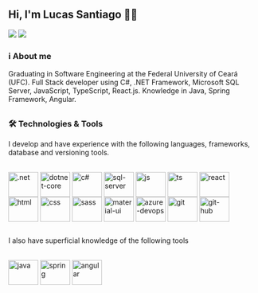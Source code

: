## Hi, I'm Lucas Santiago 👋😄
<div> 
    <a href = "mailto:lcscostasantiago@gmail.com"><img src="https://img.shields.io/badge/-Gmail-%23333?style=for-the-badge&logo=gmail&logoColor=white" target="_blank"></a>
    <a href="https://www.linkedin.com/in/lucascostasantiago/" target="_blank"><img src="https://img.shields.io/badge/-LinkedIn-%230077B5?style=for-the-badge&logo=linkedin&logoColor=white" target="_blank"></a> 
</div>

### ℹ️ About me
Graduating in Software Engineering at the Federal University of Ceará (UFC).
Full Stack developer using C#, .NET Framework, Microsoft SQL Server, JavaScript, TypeScript, React.js.
Knowledge in Java, Spring Framework, Angular.
##
### 🛠 Technologies & Tools
I develop and have experience with the following languages, frameworks, database and versioning tools.

<div style="display: inline_block"><br>
    <img align="center" alt=".net" height="50" width="60" src="https://cdn.jsdelivr.net/gh/devicons/devicon/icons/dot-net/dot-net-original-wordmark.svg" />
    <img align="center" alt="dotnet-core" height="50" width="60" src="https://cdn.jsdelivr.net/gh/devicons/devicon/icons/dotnetcore/dotnetcore-original.svg" /> 
    <img align="center" alt="c#" height="50" width="60" src="https://cdn.jsdelivr.net/gh/devicons/devicon/icons/csharp/csharp-original.svg" />
    <img align="center" alt="sql-server" height="50" width="60" src="https://cdn.jsdelivr.net/gh/devicons/devicon/icons/microsoftsqlserver/microsoftsqlserver-plain-wordmark.svg" />
    <img align="center" alt="js" height="50" width="60" src="https://cdn.jsdelivr.net/gh/devicons/devicon/icons/javascript/javascript-plain.svg" />
    <img align="center" alt="ts" height="50" width="60" src="https://cdn.jsdelivr.net/gh/devicons/devicon/icons/typescript/typescript-original.svg" />
    <img align="center" alt="react" height="50" width="60" src="https://cdn.jsdelivr.net/gh/devicons/devicon/icons/react/react-original-wordmark.svg" />
    <img align="center" alt="html" height="50" width="60" src="https://cdn.jsdelivr.net/gh/devicons/devicon/icons/html5/html5-original.svg" />
    <img align="center" alt="css" height="50" width="60" src="https://cdn.jsdelivr.net/gh/devicons/devicon/icons/css3/css3-original.svg" />  
    <img align="center" alt="sass" height="50" width="60" src="https://cdn.jsdelivr.net/gh/devicons/devicon/icons/sass/sass-original.svg" />
    <img align="center" alt="material-ui" height="50" width="60" src="https://cdn.jsdelivr.net/gh/devicons/devicon/icons/materialui/materialui-original.svg" />
    <img align="center" alt="azure-devops" height="50" width="60" src="https://cdn.jsdelivr.net/gh/devicons/devicon/icons/azure/azure-original.svg" />
    <img align="center" alt="git" height="50" width="60" src="https://cdn.jsdelivr.net/gh/devicons/devicon/icons/git/git-original.svg" />
    <img align="center" alt="git-hub" height="50" width="60" src="https://cdn.jsdelivr.net/gh/devicons/devicon/icons/github/github-original.svg" />
</div>

##
I also have superficial knowledge of the following tools

<div style="display: inline_block"><br>
    <img align="center" alt="java" height="50" width="60" src="https://cdn.jsdelivr.net/gh/devicons/devicon/icons/java/java-original.svg" />
    <img align="center" alt="spring" height="50" width="60" src="https://cdn.jsdelivr.net/gh/devicons/devicon/icons/spring/spring-original.svg" />
    <img align="center" alt="angular" height="50" width="60" src="https://cdn.jsdelivr.net/gh/devicons/devicon/icons/angularjs/angularjs-original.svg" />
</div>

